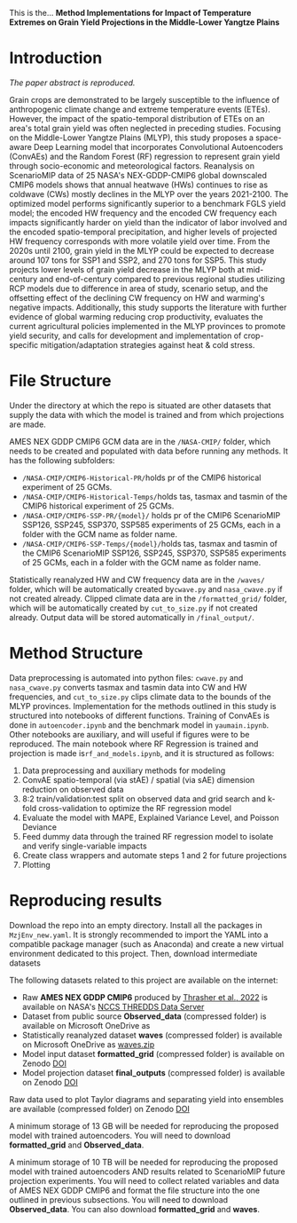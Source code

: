 This is the... **Method Implementations for Impact of Temperature Extremes on Grain Yield Projections in the Middle-Lower Yangtze Plains**

# Introduction

*The paper abstract is reproduced.*

   Grain crops are demonstrated to be largely susceptible to the influence of anthropogenic climate change and extreme temperature events (ETEs). However, the impact of the spatio-temporal distribution of ETEs on an area's total grain yield was often neglected in preceding studies. Focusing on the Middle-Lower Yangtze Plains (MLYP), this study proposes a space-aware Deep Learning model that incorporates Convolutional Autoencoders (ConvAEs) and the Random Forest (RF) regression to represent grain yield through socio-economic and meteorological factors. Reanalysis on ScenarioMIP data of 25 NASA's NEX-GDDP-CMIP6 global downscaled CMIP6 models shows that annual heatwave (HWs) continues to rise as coldwave (CWs) mostly declines in the MLYP over the years 2021-2100. The optimized model performs significantly superior to a benchmark FGLS yield model; the encoded HW frequency and the encoded CW frequency each impacts significantly harder on yield than the indicator of labor involved and the encoded spatio-temporal precipitation, and higher levels of projected HW frequency corresponds with more volatile yield over time. From the 2020s until 2100, grain yield in the MLYP could be expected to decrease around 107 tons for SSP1 and SSP2, and 270 tons for SSP5. This study projects lower levels of grain yield decrease in the MLYP both at mid-century and end-of-century compared to previous regional studies utilizing RCP models due to difference in area of study, scenario setup, and the offsetting effect of the declining CW frequency on HW and warming's negative impacts. Additionally, this study supports the literature with further evidence of global warming reducing crop productivity, evaluates the current agricultural policies implemented in the MLYP provinces to promote yield security, and calls for development and implementation of crop-specific mitigation/adaptation strategies against heat \& cold stress.

# File Structure

Under the directory at which the repo is situated are other datasets that supply the data with which the model is trained and from which projections are made. 

AMES NEX GDDP CMIP6 GCM data are in the `/NASA-CMIP/` folder, which needs to be created and populated with data before running any methods. It has the following subfolders:

- `/NASA-CMIP/CMIP6-Historical-PR/`holds pr of the CMIP6 historical experiment of 25 GCMs.
- `/NASA-CMIP/CMIP6-Historical-Temps/`holds tas, tasmax and tasmin of the CMIP6 historical experiment of 25 GCMs.
- `/NASA-CMIP/CMIP6-SSP-PR/{model}/` holds pr of the CMIP6 ScenarioMIP SSP126, SSP245, SSP370, SSP585 experiments of 25 GCMs, each in a folder with the GCM name as folder name.
- `/NASA-CMIP/CMIP6-SSP-Temps/{model}/`holds tas, tasmax and tasmin of the CMIP6 ScenarioMIP SSP126, SSP245, SSP370, SSP585 experiments of 25 GCMs, each in a folder with the GCM name as folder name.

Statistically reanalyzed HW and CW frequency data are in the `/waves/` folder, which will be automatically created by`cwave.py` and `nasa_cwave.py` if not created already. Clipped climate data are in the `/formatted_grid/` folder,  which will be automatically created by `cut_to_size.py` if not created already. Output data will be stored automatically in `/final_output/`.

# Method Structure

Data preprocessing is automated into python files: `cwave.py` and `nasa_cwave.py` converts tasmax and tasmin data into CW and HW frequencies, and `cut_to_size.py` clips climate data to the bounds of the MLYP provinces. Implementation for the methods outlined in this study is structured into notebooks of different functions. Training of ConvAEs is done in `autoencoder.ipynb` and the benchmark model in `yaumain.ipynb`. Other notebooks are auxiliary, and will useful if figures were to be reproduced. The main notebook where RF Regression is trained and projection is made is`rf_and_models.ipynb`, and it is structured as follows:

1. Data preprocessing and auxiliary methods for modeling
2. ConvAE spatio-temporal (via stAE) / spatial (via sAE) dimension reduction on observed data
3. 8:2 train/validation:test split on observed data and grid search and k-fold cross-validation to optimize the RF regression model
4. Evaluate the model with MAPE, Explained Variance Level, and Poisson Deviance
5. Feed dummy data through the trained RF regression model to isolate and verify single-variable impacts
6. Create class wrappers and automate steps 1 and 2 for future projections
7. Plotting

# Reproducing results

Download the repo into an empty directory. Install all the packages in `MzjEnv_new.yaml`. It is strongly recommended to import the YAML into a compatible package manager (such as Anaconda) and create a new virtual environment dedicated to this project. Then, download intermediate datasets 

The following datasets related to this project are available on the internet:

- Raw **AMES NEX GDDP CMIP6** produced by [Thrasher et al., 2022](https://www.nature.com/articles/s41597-022-01393-4) is available on NASA's [NCCS THREDDS Data Server](https://ds.nccs.nasa.gov/thredds/catalog/AMES/NEX/GDDP-CMIP6/catalog.html)
- Dataset from public source **Observed_data** (compressed folder) is available on Microsoft OneDrive as
- Statistically reanalyzed dataset **waves** (compressed folder) is available on Microsoft OneDrive as [waves.zip](https://bssgj-my.sharepoint.com/:u:/g/personal/michael_mu13973-binj_basischina_com/EdjJqEPY27dAlpgWm9at0AsBGfoy3cxeMx9fjZGs1CRW6w?e=f46eGX)
- Model input dataset **formatted_grid** (compressed folder) is available on Zenodo [DOI](https://doi.org/10.5281/zenodo.10924805)
- Model projection dataset **final_outputs** (compressed folder) is available on Zenodo [DOI](https://doi.org/10.5281/zenodo.10924805)

Raw data used to plot Taylor diagrams and separating yield into ensembles are available (compressed folder) on Zenodo [DOI](https://doi.org/10.5281/zenodo.10924805)

A minimum storage of 13 GB will be needed for reproducing the proposed model with trained autoencoders. You will need to download **formatted_grid** and **Observed_data**.

A minimum storage of 10 TB will be needed for reproducing the proposed model with trained autoencoders AND results related to ScenarioMIP future projection experiments. You will need to collect related variables and data of AMES NEX GDDP CMIP6 and format the file structure into the one outlined in previous subsections. You will need to download **Observed_data**. You can also download **formatted_grid** and **waves**.
